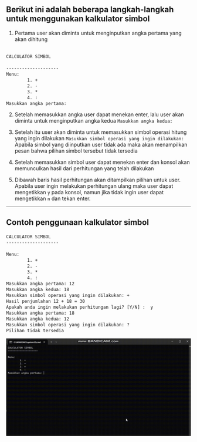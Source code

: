 ## Berikut ini adalah beberapa langkah-langkah untuk menggunakan kalkulator simbol

1. Pertama user akan diminta untuk menginputkan angka pertama yang akan dihitung

```

CALCULATOR SIMBOL

--------------------
Menu:
        1. +
        2. -
        3. *
        4. :
Masukkan angka pertama:

```

2. Setelah memasukkan angka user dapat menekan enter, lalu user akan diminta untuk menginputkan angka kedua `Masukkan angka kedua: ` <br>

3. Setelah itu user akan diminta untuk memasukkan simbol operasi hitung yang ingin dilakukan `Masukkan simbol operasi yang ingin dilakukan: ` <br> Apabila simbol yang diinputkan user tidak ada maka akan menampilkan pesan bahwa pilihan simbol tersebut tidak tersedia <br>

4. Setelah memasukkan simbol user dapat menekan enter dan konsol akan memunculkan hasil dari perhitungan yang telah dilakukan <br>

5. Dibawah baris hasil perhitungan akan ditampilkan pilihan untuk user. Apabila user ingin melakukan perhitungan ulang maka user dapat mengetikkan `y` pada konsol, namun jika tidak ingin user dapat mengetikkan `n` dan tekan enter.

<hr>

## Contoh penggunaan kalkulator simbol

```
CALCULATOR SIMBOL
--------------------

Menu:
        1. +
        2. -
        3. *
        4. :
Masukkan angka pertama: 12
Masukkan angka kedua: 18
Masukkan simbol operasi yang ingin dilakukan: +
Hasil penjumlahan 12 + 18 = 30
Apakah anda ingin melakukan perhitungan lagi? [Y/N] :  y
Masukkan angka pertama: 18
Masukkan angka kedua: 12
Masukkan simbol operasi yang ingin dilakukan: ?
Pilihan tidak tersedia

```

![contoh](simbol.gif)
